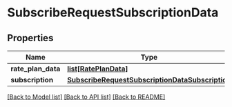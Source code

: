 # SubscribeRequestSubscriptionData

## Properties
Name | Type | Description | Notes
------------ | ------------- | ------------- | -------------
**rate_plan_data** | [**list[RatePlanData]**](RatePlanData.md) |  | 
**subscription** | [**SubscribeRequestSubscriptionDataSubscription**](SubscribeRequestSubscriptionDataSubscription.md) |  | 

[[Back to Model list]](../README.md#documentation-for-models) [[Back to API list]](../README.md#documentation-for-api-endpoints) [[Back to README]](../README.md)


